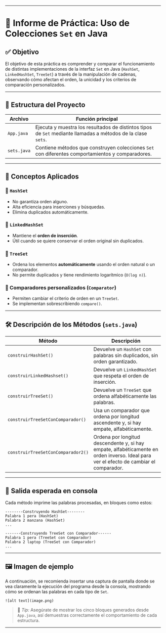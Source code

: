 
---

# 🧾 Informe de Práctica: Uso de Colecciones `Set` en Java

## ✅ Objetivo

El objetivo de esta práctica es comprender y comparar el funcionamiento de distintas implementaciones de la interfaz `Set` en Java (`HashSet`, `LinkedHashSet`, `TreeSet`) a través de la manipulación de cadenas, observando cómo afectan el orden, la unicidad y los criterios de comparación personalizados.

---

## 📁 Estructura del Proyecto

| Archivo         | Función principal |
|----------------|-------------------|
| `App.java`     | Ejecuta y muestra los resultados de distintos tipos de `Set` mediante llamadas a métodos de la clase `sets`. |
| `sets.java`    | Contiene métodos que construyen colecciones `Set` con diferentes comportamientos y comparadores. |

---

## 🧠 Conceptos Aplicados

### 🔹 `HashSet`
- No garantiza orden alguno.
- Alta eficiencia para inserciones y búsquedas.
- Elimina duplicados automáticamente.

### 🔹 `LinkedHashSet`
- Mantiene el **orden de inserción**.
- Útil cuando se quiere conservar el orden original sin duplicados.

### 🔹 `TreeSet`
- Ordena los elementos **automáticamente** usando el orden natural o un comparador.
- No permite duplicados y tiene rendimiento logarítmico (`O(log n)`).

### 🔹 Comparadores personalizados (`Comparator`)
- Permiten cambiar el criterio de orden en un `TreeSet`.
- Se implementan sobrescribiendo `compare()`.

---

## 🛠️ Descripción de los Métodos (`sets.java`)

| Método                                 | Descripción |
|----------------------------------------|-------------|
| `construirHashSet()`                   | Devuelve un `HashSet` con palabras sin duplicados, sin orden garantizado. |
| `construirLinkedHashset()`            | Devuelve un `LinkedHashSet` que respeta el orden de inserción. |
| `construirTreeSet()`                   | Devuelve un `TreeSet` que ordena alfabéticamente las palabras. |
| `construirTreeSetConComparador()`      | Usa un comparador que ordena por longitud ascendente y, si hay empate, alfabéticamente. |
| `construirTreeSetConComparador2()`     | Ordena por longitud descendente y, si hay empate, alfabéticamente en orden inverso. Ideal para ver el efecto de cambiar el comparador. |

---

## 🧪 Salida esperada en consola

Cada método imprime las palabras procesadas, en bloques como estos:

```
--------Construyendo HashSet--------
Palabra 1 pera (HashSet)
Palabra 2 manzana (HashSet)
...

-------Construyendo TreeSet con Comparador------
Palabra 1 pera (TreeSet con Comparador)
Palabra 2 laptop (TreeSet con Comparador)
...
```

---

## 🖼️ Imagen de ejemplo

A continuación, se recomienda insertar una captura de pantalla donde se vea claramente la ejecución del programa desde la consola, mostrando cómo se ordenan las palabras en cada tipo de `Set`.

```
![alt text](image.png)
```

> 📌 *Tip:* Asegúrate de mostrar los cinco bloques generados desde `App.java`, así demuestras correctamente el comportamiento de cada estructura.

---


